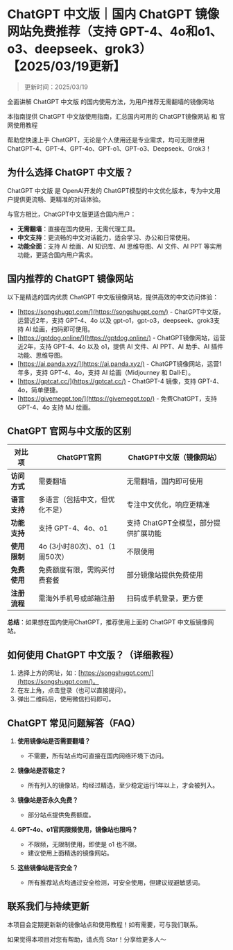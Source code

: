 # ChatGPT 中文版｜国内 ChatGPT 镜像网站免费推荐（支持 GPT-4、4o和o1、o3、deepseek、grok3）【2025/03/19更新】

> 更新时间：2025/03/19

全面讲解 ChatGPT 中文版 的国内使用方法，为用户推荐无需翻墙的镜像网站

本指南提供 ChatGPT 中文版使用指南，汇总国内可用的 ChatGPT镜像网站 和 官网使用教程

帮助您快速上手 ChatGPT，无论是个人使用还是专业需求，均可无限使用 ChatGPT-4、GPT-4、GPT-4o、GPT-o1、GPT-o3、Deepseek、Grok3！

## 为什么选择 ChatGPT 中文版？

ChatGPT 中文版 是 OpenAI开发的 ChatGPT模型的中文优化版本，专为中文用户提供更流畅、更精准的对话体验。

与官方相比，ChatGPT中文版更适合国内用户：

- **无需翻墙**：直接在国内使用，无需代理工具。
- **中文支持**：更流畅的中文对话能力，适合学习、办公和日常使用。
- **功能全面**：支持 AI 绘画、AI 知识库、AI 思维导图、AI 文件、AI PPT 等实用功能，更适合国内用户需求。

## 国内推荐的 ChatGPT 镜像网站

以下是精选的国内优质 ChatGPT 中文版镜像网站，提供高效的中文访问体验：

- [https://songshugpt.com/](https://songshugpt.com/) - ChatGPT中文版，运营近2年，支持 GPT-4、4o 以及 gpt-o1，gpt-o3，deepseek、grok3支持 AI 绘画，扫码即可使用。
- [https://gptdog.online/](https://gptdog.online/) - ChatGPT镜像网站，运营近2年，支持 GPT-4、4o 以及 o1，提供 AI 文件、AI PPT、AI 助手、AI 插件功能、思维导图。
- [https://ai.panda.xyz/](https://ai.panda.xyz/) - ChatGPT镜像网站，运营1年多，支持 GPT-4、4o，支持 AI 绘画（Midjourney 和 Dall·E）。
- [https://gptcat.cc/](https://gptcat.cc/) - ChatGPT-4 镜像，支持 GPT-4、4o，简单便捷。
- [https://givemegpt.top/](https://givemegpt.top/) - 免费ChatGPT，支持 GPT-4、4o 支持 MJ 绘画。

## ChatGPT 官网与中文版的区别

| 对比项       | ChatGPT官网                        | ChatGPT中文版（镜像网站）        |
|--------------|-----------------------------------|----------------------------------|
| **访问方式**   | 需要翻墙                           | 无需翻墙，国内即可使用            |
| **语言支持**   | 多语言（包括中文，但优化不足）      | 专注中文优化，响应更精准          |
| **功能支持**   | 支持 GPT-4、4o、o1                 | 支持 ChatGPT全模型，部分提供扩展功能 |
| **使用限制**   | 4o (3小时80次)、o1（1周50次）       | 不限使用                         |
| **免费使用**   | 免费额度有限，需购买付费套餐        | 部分镜像站提供免费使用           |
| **注册流程**   | 需海外手机号或邮箱注册             | 扫码或手机登录，更方便            |

**总结**：如果想在国内使用ChatGPT，推荐使用上面的 ChatGPT 中文版镜像网站。

## 如何使用 ChatGPT 中文版？（详细教程）

1. 选择上方的网址，如：[https://songshugpt.com/](https://songshugpt.com/)。
2. 在左上角，点击登录（也可以直接提问）。
3. 弹出二维码后，使用微信扫码即可。

## ChatGPT 常见问题解答（FAQ）

1. **使用镜像站是否需要翻墙？**
   - 不需要，所有站点均可直接在国内网络环境下访问。

2. **镜像站是否稳定？**
   - 所有列入的镜像站，均经过精选，至少稳定运行1年以上，才会被列入。

3. **镜像站是否永久免费？**
   - 部分站点提供免费额度。

4. **GPT-4o、o1官网限频使用，镜像站也限吗？**
   - 不限频，无限制使用，即使是 o1 也不限。
   - 建议使用上面精选的镜像网站。

5. **这些镜像站是否安全？**
   - 所有推荐站点均通过安全检测，可安全使用，但建议规避敏感词。

## 联系我们与持续更新

本项目会定期更新新的镜像站点和使用教程！如有需要，可与我们联系。

如果觉得本项目对您有帮助，请点亮 Star！分享给更多人～
```
